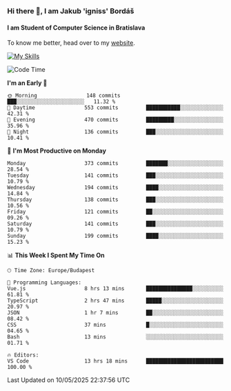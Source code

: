 ### Hi there 👋, I am Jakub 'igniss' Bordáš

#### I am Student of Computer Science in Bratislava
To know me better, head over to my [website](https://bordas.sk).

[![My Skills](https://skillicons.dev/icons?i=js,typescript,html,css,figma,svelte,vue,next,postgresql,nest,express,nodejs)](https://bordas.sk)


<!--START_SECTION:waka-->
![Code Time](http://img.shields.io/badge/Code%20Time-1%2C885%20hrs%2027%20mins-blue)

**I'm an Early 🐤** 

```text
🌞 Morning                148 commits         ███░░░░░░░░░░░░░░░░░░░░░░   11.32 % 
🌆 Daytime                553 commits         ███████████░░░░░░░░░░░░░░   42.31 % 
🌃 Evening                470 commits         █████████░░░░░░░░░░░░░░░░   35.96 % 
🌙 Night                  136 commits         ███░░░░░░░░░░░░░░░░░░░░░░   10.41 % 
```
📅 **I'm Most Productive on Monday** 

```text
Monday                   373 commits         ███████░░░░░░░░░░░░░░░░░░   28.54 % 
Tuesday                  141 commits         ███░░░░░░░░░░░░░░░░░░░░░░   10.79 % 
Wednesday                194 commits         ████░░░░░░░░░░░░░░░░░░░░░   14.84 % 
Thursday                 138 commits         ███░░░░░░░░░░░░░░░░░░░░░░   10.56 % 
Friday                   121 commits         ██░░░░░░░░░░░░░░░░░░░░░░░   09.26 % 
Saturday                 141 commits         ███░░░░░░░░░░░░░░░░░░░░░░   10.79 % 
Sunday                   199 commits         ████░░░░░░░░░░░░░░░░░░░░░   15.23 % 
```


📊 **This Week I Spent My Time On** 

```text
🕑︎ Time Zone: Europe/Budapest

💬 Programming Languages: 
Vue.js                   8 hrs 13 mins       ███████████████░░░░░░░░░░   61.81 % 
TypeScript               2 hrs 47 mins       █████░░░░░░░░░░░░░░░░░░░░   20.97 % 
JSON                     1 hr 7 mins         ██░░░░░░░░░░░░░░░░░░░░░░░   08.42 % 
CSS                      37 mins             █░░░░░░░░░░░░░░░░░░░░░░░░   04.65 % 
Bash                     13 mins             ░░░░░░░░░░░░░░░░░░░░░░░░░   01.71 % 

🔥 Editors: 
VS Code                  13 hrs 18 mins      █████████████████████████   100.00 % 
```


 Last Updated on 10/05/2025 22:37:56 UTC
<!--END_SECTION:waka-->

